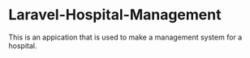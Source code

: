 # Laravel-Hospital-Management
This is an appication that is used to make a management system for a hospital.
